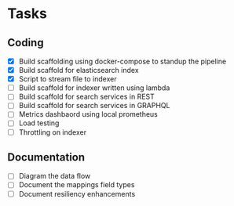 # Tasks

## Coding

* [x] Build scaffolding using docker-compose to standup the pipeline
* [x] Build scaffold for elasticsearch index
* [x] Script to stream file to indexer
* [ ] Build scaffold for indexer written using lambda
* [ ] Build scaffold for search services in REST
* [ ] Build scaffold for search services in GRAPHQL
* [ ] Metrics dashbaord using local prometheus
* [ ] Load testing
* [ ] Throttling on indexer

## Documentation

* [ ] Diagram the data flow
* [ ] Document the mappings field types
* [ ] Document resiliency enhancements
